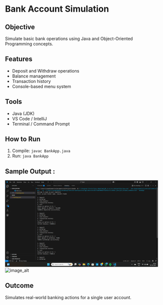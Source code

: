 # Bank Account Simulation

## Objective
Simulate basic bank operations using Java and Object-Oriented Programming concepts.

## Features
- Deposit and Withdraw operations
- Balance management
- Transaction history
- Console-based menu system

## Tools
- Java (JDK)
- VS Code / IntelliJ
- Terminal / Command Prompt

## How to Run
1. Compile: `javac BankApp.java`
2. Run: `java BankApp`

## Sample Output : 
![image_alt](https://github.com/tanu-pande/Bank-Account-Simulation/blob/9e85b5ac540271bca1d5d75ba199741d641c17a1/Screenshot%202025-06-30%20185428.png)
![image_alt]()
## Outcome
Simulates real-world banking actions for a single user account.

